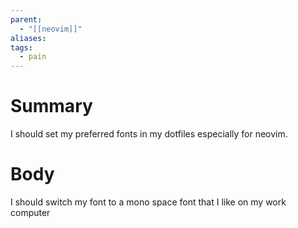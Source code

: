 ```yaml
---
parent:
  - "[[neovim]]"
aliases: 
tags:
  - pain
---
```

# Summary 
I should set my preferred fonts in my dotfiles especially for neovim.
# Body
I should switch my font to a mono space font that I like on my work computer
